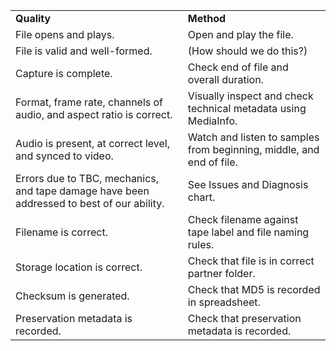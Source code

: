 <table>
  <tr>
    <td><b>Quality</b></td>
    <td><b>Method</b></td>
  </tr>
  <tr>
    <td>File opens and plays.</td>
    <td>Open and play the file.</td>
  </tr>
  <tr>
    <td>File is valid and well-formed. </td>
    <td>(How should we do this?)</td>
  </tr>
  <tr>
    <td>Capture is complete. </td>
    <td>Check end of file and overall duration.</td>
  </tr>
  <tr>
    <td>Format, frame rate, channels of audio, and aspect ratio is correct.</td>
    <td>Visually inspect and check technical metadata using MediaInfo.</td>
  </tr>
  <tr>
    <td>Audio is present, at correct level, and synced to video.</td>
    <td>Watch and listen to samples from beginning, middle, and end of file.</td>
  </tr>
  <tr>
    <td>Errors due to TBC, mechanics, and tape damage have been addressed to best of our ability.</td>
    <td>See Issues and Diagnosis chart.</td>
  </tr>
  <tr>
    <td>Filename is correct.</td>
    <td>Check filename against tape label and file naming rules.</td>
  </tr>
  <tr>
    <td>Storage location is correct.</td>
    <td>Check that file is in correct partner folder.</td>
  </tr>
  <tr>
    <td>Checksum is generated.</td>
    <td>Check that MD5 is recorded in spreadsheet.</td>
  </tr>
  <tr>
    <td>Preservation metadata is recorded.</td>
    <td>Check that preservation metadata is recorded.</td>
  </tr>
</table>


